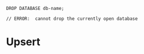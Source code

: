 ```
DROP DATABASE db-name;

// ERROR:  cannot drop the currently open database

```

# Upsert

```

```